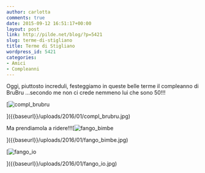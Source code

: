 ```yaml
---
author: carlotta
comments: true
date: 2015-09-12 16:51:17+00:00
layout: post
link: http://pilde.net/blog/?p=5421
slug: terme-di-stigliano
title: Terme di Stigliano
wordpress_id: 5421
categories:
- Amici
- Compleanni
---
```


Oggi, piuttosto increduli, festeggiamo in queste belle terme il compleanno di BruBru ...secondo me non ci crede nemmeno lui che sono 50!!!

[![compl_brubru]({{baseurl}}/uploads/2016/01/compl_brubru.jpg)


]({{baseurl}}/uploads/2016/01/compl_brubru.jpg)


Ma prendiamola a ridere!!![![fango_bimbe]({{baseurl}}/uploads/2016/01/fango_bimbe.jpg)


]({{baseurl}}/uploads/2016/01/fango_bimbe.jpg)


 [![fango_io]({{baseurl}}/uploads/2016/01/fango_io.jpg)


]({{baseurl}}/uploads/2016/01/fango_io.jpg)



